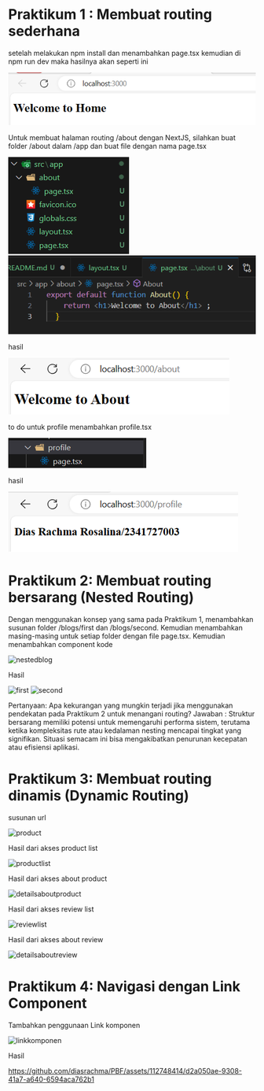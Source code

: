 # Praktikum 1 : Membuat routing sederhana
setelah melakukan npm install dan menambahkan page.tsx kemudian di npm run dev maka hasilnya akan seperti ini

![test](/routing-demo-main/1.Welcomehome.png)

Untuk membuat halaman routing /about dengan NextJS, silahkan buat folder /about dalam /app dan buat file dengan nama page.tsx

![test](/routing-demo-main/2.png)
![test](/routing-demo-main/3.png)

hasil

![test](/routing-demo-main/welcometoabout.png)

to do untuk profile menambahkan profile.tsx

![test](/routing-demo-main/tambahprofile.png)

hasil 

![test](/routing-demo-main/tambahpageprofile.png)

# Praktikum 2: Membuat routing bersarang (Nested Routing)
Dengan menggunakan konsep yang sama pada Praktikum 1, menambahkan susunan folder /blogs/first dan /blogs/second. Kemudian menambahkan masing-masing untuk setiap folder dengan file page.tsx. Kemudian menambahkan component kode

![nestedblog](https://github.com/diasrachma/PBF/assets/112748414/bbb50fea-3d3e-4add-95fa-504b722b7d92)

Hasil

![first](https://github.com/diasrachma/PBF/assets/112748414/d313b18e-349a-4220-a42d-bcac9eb88bcc)
![second](https://github.com/diasrachma/PBF/assets/112748414/145993b7-edfa-4c10-908f-91887b3cf746)



Pertanyaan: 
Apa kekurangan yang mungkin terjadi jika menggunakan pendekatan pada Praktikum 2 untuk menangani routing?
Jawaban :
Struktur bersarang memiliki potensi untuk memengaruhi performa sistem, terutama ketika kompleksitas rute atau kedalaman nesting mencapai tingkat yang signifikan. Situasi semacam ini bisa mengakibatkan penurunan kecepatan atau efisiensi aplikasi.

# Praktikum 3: Membuat routing dinamis (Dynamic Routing)
susunan url

![product](https://github.com/diasrachma/PBF/assets/112748414/4448889b-0577-4083-ba51-246399080a74)

Hasil dari akses product list

![productlist](https://github.com/diasrachma/PBF/assets/112748414/06181130-b850-42f6-9499-7dd5ad49d96f)

Hasil dari akses about product

![detailsaboutproduct](https://github.com/diasrachma/PBF/assets/112748414/c6e43574-59c5-40b9-ba42-2545c37b7253)

Hasil dari akses review list

![reviewlist](https://github.com/diasrachma/PBF/assets/112748414/2bf967d0-aeb8-4a98-91f2-608cde325cef)

Hasil dari akses about review

![detailsaboutreview](https://github.com/diasrachma/PBF/assets/112748414/c123f255-1838-4902-a391-a8b6fd776663)

# Praktikum 4: Navigasi dengan Link Component
Tambahkan penggunaan Link komponen

![linkkomponen](https://github.com/diasrachma/PBF/assets/112748414/36873bfb-6691-4594-994b-1cbc47f4bd9d)

Hasil

https://github.com/diasrachma/PBF/assets/112748414/d2a050ae-9308-41a7-a640-6594aca762b1



